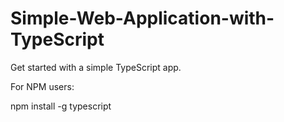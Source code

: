 # Simple-Web-Application-with-TypeScript

Get started with a simple TypeScript app.


For NPM users:

npm install -g typescript
